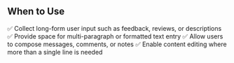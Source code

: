 ## When to Use 
✅ Collect long-form user input such as feedback, reviews, or descriptions 
✅ Provide space for multi-paragraph or formatted text entry 
✅ Allow users to compose messages, comments, or notes 
✅ Enable content editing where more than a single line is needed 